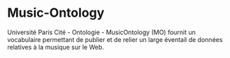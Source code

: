 # Music-Ontology
Université Paris Cité - Ontologie - MusicOntology (MO) fournit  un vocabulaire permettant de publier et de relier un large éventail de données relatives à la musique sur le Web.
